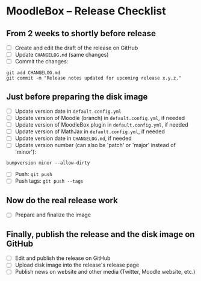 # MoodleBox – Release Checklist

## From 2 weeks to shortly before release

- [ ] Create and edit the draft of the release on GitHub
- [ ] Update `CHANGELOG.md` (same changes)
- [ ] Commit the changes:
```
git add CHANGELOG.md
git commit -m "Release notes updated for upcoming release x.y.z."
```

## Just before preparing the disk image

- [ ] Update version date in `default.config.yml`
- [ ] Update version of Moodle (branch) in `default.config.yml`, if needed
- [ ] Update version of MoodleBox plugin in `default.config.yml`, if needed
- [ ] Update version of MathJax in `default.config.yml`, if needed
- [ ] Update version date in `CHANGELOG.md`, if needed
- [ ] Update version number (can also be 'patch' or 'major' instead of 'minor'):
```
bumpversion minor --allow-dirty
```
- [ ] Push: `git push`
- [ ] Push tags: `git push --tags`

## Now do the real release work

- [ ] Prepare and finalize the image

## Finally, publish the release and the disk image on GitHub

- [ ] Edit and publish the release on GitHub
- [ ] Upload disk image into the release's release page
- [ ] Publish news on website and other media (Twitter, Moodle website, etc.)
